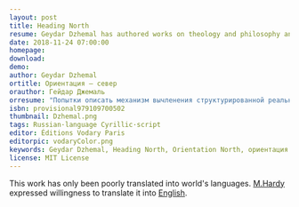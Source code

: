 ```yaml
---
layout: post
title: Heading North
resume: Geydar Dzhemal has authored works on theology and philosophy and is a member of the Yuzhinsky (Mamleevsky) Moscow metaphysical circle. In this work, he attempts to structurize and specify the processes of exarticulating structured reality from unstructured chaos. The author deliberately refuses to produce positive definitions as they always come from a specific assemblage point (“universal arbitrariness” of the sovereign, according to Dzhemal). This text is a consistent experience of apophaticism, which deprives us from any point of support in logics; this is the conscious position of the author. By relativizing arbitrary assemblage points, similar to what Einstein did in physics in the 1910s, the author is able to crystallize the invariant properties of the system, to separate the absolute part from the subject-dependent and arbitrary (in terms of the work). The significance of the conclusions reached by the author cannot be underestimated, but in order to understand them, honesty and cognitive exactingness of the reading subject are crucial.
date: 2018-11-24 07:00:00
homepage: 
download: 
demo: 
author: Geydar Dzhemal
ortitle: Ориентация — север
orauthor: Гейдар Джемаль
orresume: "Попытки описать механизм вычленения структурированной реальности из неструктурированного хаоса предпринимались не раз. Базовые категрии одинаковы и выработаны мировыми религиями: в авраамических религиях —  категории хаоса бездны и бесструктурной земли (Берейшит(Бытие),1:2), в индуизме —  категории бездны воды (Ригведа X, 129:1(4 стр.),129:3(2 стр.)) и бесструктурного (129:2(1 стр.)), связующая их воздушная сущность, которая “витает”, “порхает”, “парит” (Берейшит(Бытие),1:2) либо “вздувается” (Ригведа X, 129:2(3 стр.)) над бездной. Подобными же категориями оперирует и поэзия: “что сквозит и тайно светит // в наготе твоей смиренной” (Тютчев): сквозная экспансивность воздушного связующего агента, продувающего бесструктурный остов (“в наготе”) сущего, погруженный в толщу фрактальной (“тайно”) хаотичности. Конкретный протокол описывается сходно, но лишь крупными мазками: у авраамистов и у индуистов — самосжатие света (у индуистов — жа́ра (Ригведа X, 129:3(4 стр.))) и освобождение его самого от себя (цимцум) и творение в полости (техира, Ригведа X, 129:5(2 стр.)) вдоль луча (“нити”, Ригведа X, 129:5(1 стр.)). В этой работе Гейдар Джемаль – автор работ по теологии и философии, член Южинского (Мамлеевского) кружка московских метафизиков — предпринимает попытку структурировать и конкретизировать процессы подобного вычленения. Он использует термины, интуитивно понятные и последовательно выстроенные с предыдущей терминологией (так, например, упомянутая “воздушная сущность” именуется “вселенским ветром”). Автор сознательно отказывается от положительных определений как обусловленных конкретной точкой сборки (“вселенский произвол” суверена у Джемаля). Этот текст — опыт последовательного апофатизма, почти не оставляющего привычных точек опоры; это сознательная позиция автора. Единственным входным требованием к чтению книги станет исключительная интеллектуальная строгость мышления. Релятивизируя подвижные точки сборки, подобно Эйнштейну в физике в 1910-х, автор получает возможность выкристаллизировать инвариантные свойства системы, отделить абсолютную часть от субъектозависимой и произвольной (в терминах произведения). Значимость выводов, к которым приходит автор, не может быть недооценена, но для их восприятия будет необходима честность и  познавательная требовательность к себе познающего субъекта. Мы оставляем въедливому читателю Гейдара Джемаля удовольствие и честь увидеть сместе с автором устройство местного Сущего, его Инакового и их Абсолютов."
isbn: provisional979109700502
thumbnail: Dzhemal.png
tags: Russian·language Cyrillic·script
editor: Éditions Vodary Paris
editorpic: vodaryColor.png
keywords: Geydar Dzhemal, Heading North, Orientation North, ориентация север, Гейдар Джемаль
license: MIT License
---
```

This work has only been poorly translated into world's languages. <a href="https://vodary.fias.fr/tag/english%C2%B7language/">M.Hardy</a> expressed willingness to translate it into <a href="https://vodary.fias.fr/tag/english%C2%B7language/">English</a>.

